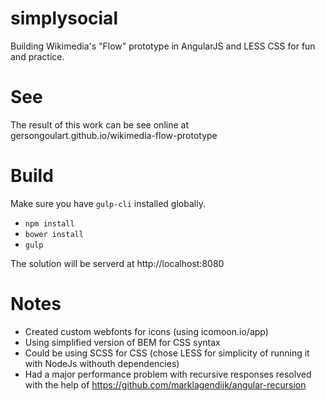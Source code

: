 # simplysocial

Building Wikimedia's "Flow" prototype in AngularJS and LESS CSS for fun and practice.


# See

The result of this work can be see online at gersongoulart.github.io/wikimedia-flow-prototype


# Build

Make sure you have `gulp-cli` installed globally.

- `npm install`
- `bower install`
- `gulp`

The solution will be serverd at http://localhost:8080


# Notes
- Created custom webfonts for icons (using icomoon.io/app)
- Using simplified version of BEM for CSS syntax
- Could be using SCSS for CSS (chose LESS for simplicity of running it with NodeJs withouth dependencies)
- Had a major performance problem with recursive responses resolved with the help of https://github.com/marklagendijk/angular-recursion
